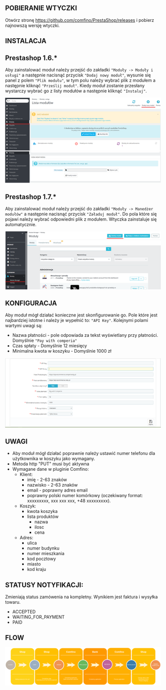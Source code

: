 ## POBIERANIE WTYCZKI

Otwórz stronę https://github.com/comfino/PrestaShop/releases i pobierz najnowszą wersję wtyczki.

## INSTALACJA

Prestashop 1.6.*
-------

Aby zainstalować moduł należy przejść do zakładki `"Moduły -> Moduły i usługi"` a następnie nacisnąć przycisk `"Dodaj nowy moduł"`, wysunie się panel z polem `"Plik modułu"`, w tym polu należy wybrać plik z modułem a następnie kliknąć `"Prześlij moduł"`. Kiedy moduł zostanie przesłany wystarczy wybrać go z listy modułów a następnie kliknąć `"Instaluj"`.

![Konfiguracja](images/pl/modules_ps_16.png "Konfiguracja")
![Konfiguracja](images/pl/modules_ps_16_panel.png "Konfiguracja")

Prestashop 1.7.*
-------
Aby zainstalować moduł należy przejść do zakładki `"Moduły -> Manedżer modułów"` a następnie nacisnąć przycisk `"Załaduj moduł"`. Do pola które się pojawi należy wybrać odpowiedni plik z modułem. Wtyczka zainstaluje się automatycznie.

![Konfiguracja](images/pl/modules_ps_17.png "Konfiguracja")

## KONFIGURACJA

Aby moduł mógł działać konieczne jest skonfigurowanie go. Pole które jest najbardziej istotne i należy je wypełnić to: `"API Key"`. 
Kolejnymi polami wartymi uwagi są:

* Nazwa płatności - pole odpowiada za tekst wyświetlany przy płatności. Domyślnie `"Pay with comperia"`
* Czas spłaty - Domyślnie 12 miesięcy
* Minimalna kwota w koszyku - Domyślnie 1000 zł

![Konfiguracja](images/pl/configuration.png "Konfiguracja")

## UWAGI

* Aby moduł mógł działać poprawnie należy ustawić numer telefonu dla użytkownika w koszyku jako wymagany. 
* Metoda http "PUT" musi być aktywna
* Wymagane dane w pluginie Comfino:
    * Klient:
        * imię - 2-63 znaków
        * nazwisko - 2-63 znaków
        * email - poprawny adres email
        * poprawny polski numer komórkowy (oczekiwany format: xxxxxxxxx, xxx xxx xxx, +48 xxxxxxxxx).
    * Koszyk:
        * kwota koszyka
        * lista produktów
            * nazwa
            * ilosc
            * cena
    * Adres:
        * ulica
        * numer budynku
        * numer mieszkania
        * kod pocztowy
        * miasto
        * kod kraju

## STATUSY NOTYFIKACJI:

Zmieniają status zamówenia na kompletny. Wynikiem jest faktura i wysyłka towaru.

* ACCEPTED
* WAITING_FOR_PAYMENT
* PAID

## FLOW

![Flow](images/comfino-flow.png "Flow")
